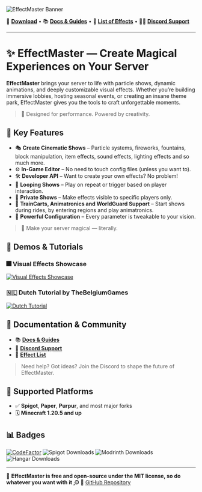 ![EffectMaster Banner](https://i.imgur.com/plbpFi4.png)

📁 [**Download**](https://modrinth.com/plugin/effectmaster/) • 📚 [**Docs & Guides**](https://effectmaster.m64.dev/) • 🧪 [**List of Effects**](https://effectmaster.m64.dev/effectmaster/effects) • 🧑‍💻 [**Discord Support**](https://discord.com/invite/Scv9afJwXp)

---

# ✨ EffectMaster — Create Magical Experiences on Your Server

**EffectMaster** brings your server to life with particle shows, dynamic animations, and deeply customizable visual effects. Whether you’re building immersive lobbies, hosting seasonal events, or creating an insane theme park, EffectMaster gives you the tools to craft unforgettable moments.

> 🚀 Designed for performance. Powered by creativity.



## 🔮 Key Features

* 🎭 **Create Cinematic Shows** – Particle systems, fireworks, fountains, block manipulation, item effects, sound effects, lighting effects and so much more.
* ⚙️ **In-Game Editor** – No need to touch config files (unless you want to).
* 🛠️ **Developer API** – Want to create your own effects? No problem!
* 🔁 **Looping Shows** – Play on repeat or trigger based on player interaction.
* 👤 **Private Shows** – Make effects visible to specific players only.
* 🚉 **TrainCarts, Animatronics and WorldGuard Support** – Start shows during rides, by entering regions and play animatronics.
* 🔧 **Powerful Configuration** – Every parameter is tweakable to your vision.

> 🧙 Make your server magical — literally.



## 🎥 Demos & Tutorials

### 🎆 Visual Effects Showcase

[![Visual Effects Showcase](https://img.youtube.com/vi/S8sqNQKWcic/0.jpg)](https://youtu.be/S8sqNQKWcic)

### 🇳🇱 Dutch Tutorial by TheBelgiumGames

[![Dutch Tutorial](https://img.youtube.com/vi/JxIOOsx5-g8/0.jpg)](https://youtu.be/JxIOOsx5-g8)



## 📘 Documentation & Community

* 📚 [**Docs & Guides**](https://effectmaster.m64.dev/)
* 💬 [**Discord Support**](https://discord.com/invite/Scv9afJwXp)
* 🧪 [**Effect List**](https://effectmaster.m64.dev/effectmaster/effects)

> Need help? Got ideas? Join the Discord to shape the future of EffectMaster.



## 🧩 Supported Platforms

* ✅ **Spigot**, **Paper**, **Purpur**, and most major forks
* 🗓️ **Minecraft 1.20.5 and up**



## 📊 Badges

[![CodeFactor](https://www.codefactor.io/repository/github/m64diamondstar/effectmaster/badge)](https://www.codefactor.io/repository/github/m64diamondstar/effectmaster)
![Spigot Downloads](https://img.shields.io/spiget/downloads/107260?label=Spigot%20Downloads)
![Modrinth Downloads](https://img.shields.io/modrinth/dt/EffectMaster?label=Modrinth%20Downloads)
![Hangar Downloads](https://img.shields.io/hangar/dt/EffectMaster?label=Hangar%20Downloads)

---

🎇 **EffectMaster is free and open-source under the MIT license, so do whatever you want with it ;D**
🔗 [GitHub Repository](https://github.com/M64DiamondStar/EffectMaster)
